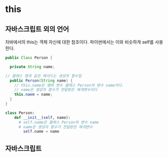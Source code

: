 # this

## 자바스크립트 외의 언어

자바에서의 this는 객체 자신에 대한 참조이다.
파이썬에서는 이와 비슷하게 self를 사용한다.

```Java
public Class Person {

  private String name;

// 클래스 명과 같은 메서드는 생성자 함수임
  public Person(String name) {
    // this.name은 멤버 변수 클래스 Person의 변수 name이다.
    // name은 생성자 함수가 전달받은 매개변수이다
    this.naem = name;
  }
}
```

```python
class Person:
    def __init__(self, name):
      # self.name은 클래스 Person의 변수 name
      # name은 생성자 함수가 전달받은 매개변수
        self.name = name
```

## 자바스크립트
